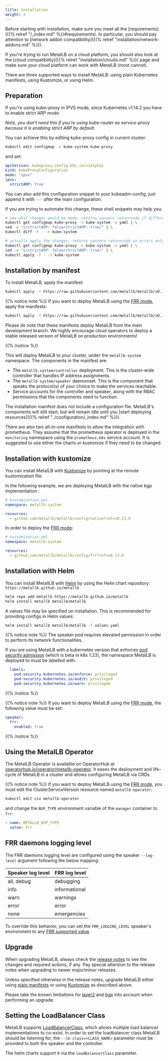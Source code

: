 ```yaml
---
title: Installation
weight: 3
---
```


Before starting with installation, make sure you meet all the
[requirements]({{% relref "/_index.md" %}}#requirements). In
particular, you should pay attention to [network addon
compatibility]({{% relref "installation/network-addons.md" %}}).

If you're trying to run MetalLB on a cloud platform, you should also
look at the [cloud compatibility]({{% relref "installation/clouds.md"
%}}) page and make sure your cloud platform can work with MetalLB
(most cannot).

There are three supported ways to install MetalLB: using plain Kubernetes
manifests, using Kustomize, or using Helm.

## Preparation

If you're using kube-proxy in IPVS mode, since Kubernetes v1.14.2 you have to enable strict ARP mode.

*Note, you don't need this if you're using kube-router as service-proxy because it is enabling strict ARP by default.*

You can achieve this by editing kube-proxy config in current cluster:

```bash
kubectl edit configmap -n kube-system kube-proxy
```

and set:

```yaml
apiVersion: kubeproxy.config.k8s.io/v1alpha1
kind: KubeProxyConfiguration
mode: "ipvs"
ipvs:
  strictARP: true
```

You can also add this configuration snippet to your kubeadm-config, just append it with `---` after the main configuration.

If you are trying to automate this change, these shell snippets may help you:

```bash
# see what changes would be made, returns nonzero returncode if different
kubectl get configmap kube-proxy -n kube-system -o yaml | \
sed -e "s/strictARP: false/strictARP: true/" | \
kubectl diff -f - -n kube-system

# actually apply the changes, returns nonzero returncode on errors only
kubectl get configmap kube-proxy -n kube-system -o yaml | \
sed -e "s/strictARP: false/strictARP: true/" | \
kubectl apply -f - -n kube-system
```

## Installation by manifest

To install MetalLB, apply the manifest:

```bash
kubectl apply -f https://raw.githubusercontent.com/metallb/metallb/v0.13.6/config/manifests/metallb-native.yaml
```

{{% notice note %}}
If you want to deploy MetalLB using the [FRR mode](https://metallb.universe.tf/configuration/#enabling-bfd-support-for-bgp-sessions), apply the manifests:

```bash
kubectl apply -f https://raw.githubusercontent.com/metallb/metallb/v0.13.6/config/manifests/metallb-frr.yaml
```

Please do note that these manifests deploy MetalLB from the main development branch. We highly encourage cloud operators to deploy a stable released version of MetalLB on production environments!

{{% /notice %}}

This will deploy MetalLB to your cluster, under the `metallb-system`
namespace. The components in the manifest are:

- The `metallb-system/controller` deployment. This is the cluster-wide
  controller that handles IP address assignments.
- The `metallb-system/speaker` daemonset. This is the component that
  speaks the protocol(s) of your choice to make the services
  reachable.
- Service accounts for the controller and speaker, along with the
  RBAC permissions that the components need to function.

The installation manifest does not include a configuration
file. MetalLB's components will still start, but will remain idle
until you [start deploying resources]({{% relref "../configuration/_index.md" %}}).

There are also two all-in-one manifests to allow the integration with prometheus. They assume that the
prometheus operator is deployed in the `monitoring` namespace using the `prometheus-k8s`
service account. It is suggested to use either the charts or kustomize if they
need to be changed.

## Installation with kustomize

You can install MetalLB with
[Kustomize](https://github.com/kubernetes-sigs/kustomize) by pointing
at the remote kustomization file.

In the following example, we are deploying MetalLB with the native bgp implementation :

```yaml
# kustomization.yml
namespace: metallb-system

resources:
  - github.com/metallb/metallb/config/native?ref=v0.13.6
```

In order to deploy the [FRR mode](https://metallb.universe.tf/configuration/#enabling-bfd-support-for-bgp-sessions):

```yaml
# kustomization.yml
namespace: metallb-system

resources:
  - github.com/metallb/metallb/config/frr?ref=v0.13.6
```

## Installation with Helm

You can install MetallLB with [Helm](https://helm.sh/)
by using the Helm chart repository: `https://metallb.github.io/metallb`

```bash
helm repo add metallb https://metallb.github.io/metallb
helm install metallb metallb/metallb
```

A values file may be specified on installation. This is recommended for providing configs in Helm values:

```bash
helm install metallb metallb/metallb -f values.yaml
```

{{% notice note %}}
The speaker pod requires elevated permission in order to perform its network functionalities.

If you are using MetalLB with a kubernetes version that enforces [pod security admission](https://kubernetes.io/docs/concepts/security/pod-security-admission/) (which is beta in k8s
1.23), the namespace MetalLB is deployed to must be labelled with:

```yaml
  labels:
    pod-security.kubernetes.io/enforce: privileged
    pod-security.kubernetes.io/audit: privileged
    pod-security.kubernetes.io/warn: privileged
```

{{% /notice %}}

{{% notice note %}}
If you want to deploy MetalLB using the [FRR mode](https://metallb.universe.tf/configuration/#enabling-bfd-support-for-bgp-sessions), the following value must be set:

```yaml
speaker:
  frr:
    enabled: true
```

{{% /notice %}}

## Using the MetalLB Operator

The MetalLB Operator is available on OperatorHub at [operatorhub.io/operator/metallb-operator](https://operatorhub.io/operator/metallb-operator). It eases the deployment and life-cycle of MetalLB in a cluster and allows configuring MetalLB via CRDs.

{{% notice note %}}
If you want to deploy MetalLB using the [FRR mode](https://metallb.universe.tf/configuration/#enabling-bfd-support-for-bgp-sessions), you must edit the ClusterServiceVersion resource
named `metallb-operator`:

```bash
kubectl edit csv metallb-operator
```

and change the `BGP_TYPE` environment variable of the `manager` container to `frr`:

```yaml
- name: METALLB_BGP_TYPE
  value: frr
```

## FRR daemons logging level

The FRR daemons logging level are configured using the speaker `--log-level` argument following the below mapping:

Speaker log level | FRR log level
------------------|--------------
all, debug        | debugging
info              | informational
warn              | warnings
error             | error
none              | emergencies

To override this behavior, you can set the `FRR_LOGGING_LEVEL` speaker's environment to any [FRR supported value](https://docs.frrouting.org/en/latest/basic.html#clicmd-log-stdout-LEVEL).

## Upgrade

When upgrading MetalLB, always check the [release notes](https://metallb.universe.tf/release-notes/)
to see the changes and required actions, if any. Pay special attention to the release notes when
upgrading to newer major/minor releases.

Unless specified otherwise in the release notes, upgrade MetalLB either using
[plain manifests](#installation-by-manifest) or using [Kustomize](#installation-with-kustomize) as
described above.

Please take the known limitations for [layer2](https://metallb.universe.tf/concepts/layer2/#limitations)
and [bgp](https://metallb.universe.tf/concepts/bgp/#limitations) into account when performing an
upgrade.

## Setting the LoadBalancer Class

MetalLB supports [LoadBalancerClass](https://kubernetes.io/docs/concepts/services-networking/service/#load-balancer-class),
which allows multiple load balancer implementations to co-exist. In order to set the loadbalancer class MetalLB should be listening
for, the `--lb-class=<CLASS_NAME>` parameter must be provided to both the speaker and the controller.

The helm charts support it via the `loadBalancerClass` parameter.
